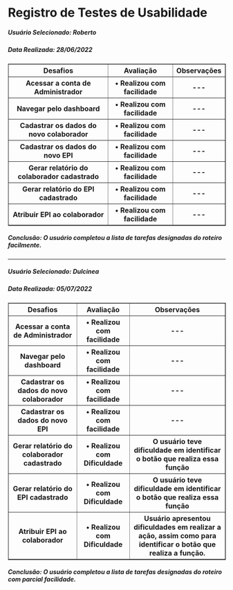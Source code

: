 # Registro de Testes de Usabilidade

<h5> Usuário Selecionado:  Roberto  </h5>       
<h5> Data Realizada: 28/06/2022 </h5>
  
   <table border="1">
<tr>
         <th>Desafios</th> <th>Avaliação</th> <th>Observações</th> 
    </tr>
    <tr>
         <th>Acessar a conta de Administrador</th> <th>•	Realizou com facilidade</th> <th>---</th>
    </tr>
    <tr>
         <th>Navegar pelo dashboard</th> <th>•	Realizou com facilidade</th> <th>---</th>
    </tr>
    <tr>
         <th>Cadastrar os dados do novo colaborador</th> <th>•	Realizou com facilidade</th> <th>---</th>
    </tr> 
    <tr>
         <th>Cadastrar os dados do novo EPI</th> <th>•	Realizou com facilidade</th> <th>---</th>
    </tr>
    <tr>
         <th>Gerar relatório do colaborador cadastrado</th> <th>•	Realizou com facilidade</th> <th>---</th>
    </tr>
    <tr>
        <th>Gerar relatório do EPI cadastrado</th> <th>•	Realizou com facilidade</th> <th>---</th>
    </tr>
  <th>Atribuir EPI ao colaborador</th> <th>•	Realizou com facilidade</th> <th>---</th>
    </tr>
 
 </table>
 
 <h5> Conclusão: O usuário completou a lista de tarefas designadas do roteiro facilmente. </h5>
 
 -------------------------------------------------------------------------------------------------------------------------------------------------------------------
 
 <h5> Usuário Selecionado:  Dulcinea  </h5>       
<h5> Data Realizada: 05/07/2022 </h5>
  
   <table border="1">
<tr>
         <th>Desafios</th> <th>Avaliação</th> <th>Observações</th> 
    </tr>
    <tr>
         <th>Acessar a conta de Administrador</th> <th>•	Realizou com facilidade</th> <th>---</th>
    </tr>
    <tr>
         <th>Navegar pelo dashboard</th> <th>•	Realizou com facilidade</th> <th>---</th>
    </tr>
    <tr>
         <th>Cadastrar os dados do novo colaborador</th> <th>•	Realizou com facilidade</th> <th>---</th>
    </tr> 
    <tr>
         <th>Cadastrar os dados do novo EPI</th> <th>•	Realizou com facilidade</th> <th>---</th>
    </tr>
    <tr>
         <th>Gerar relatório do colaborador cadastrado</th> <th>•	Realizou com Dificuldade</th> <th>O usuário teve dificuldade em identificar o botão que realiza essa função</th>
    </tr>
    <tr>
        <th>Gerar relatório do EPI cadastrado</th> <th>•	Realizou com Dificuldade</th> <th>O usuário teve dificuldade em identificar o botão que realiza essa função</th>
    </tr>
   <tr>
        <th>Atribuir EPI ao colaborador</th> <th>•	Realizou com Dificuldade</th> <th>Usuário apresentou dificuldades em realizar a ação, assim como para identificar o botão que realiza a função.</th>
    </tr>
 
 </table>
 
 <h5> Conclusão: O usuário completou a lista de tarefas designadas do roteiro com parcial facilidade. </h5>
 

